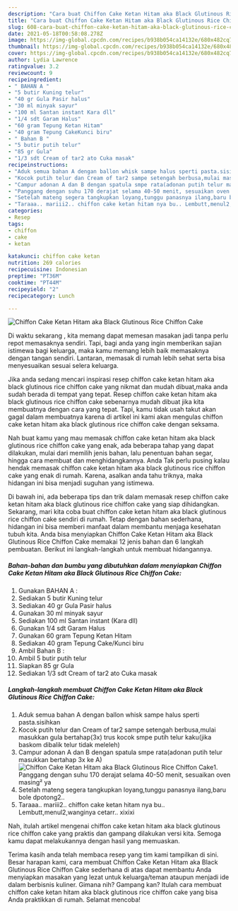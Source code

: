 ```yaml
---
description: "Cara buat Chiffon Cake Ketan Hitam aka Black Glutinous Rice Chiffon Cake yang lezat dan Mudah Dibuat"
title: "Cara buat Chiffon Cake Ketan Hitam aka Black Glutinous Rice Chiffon Cake yang lezat dan Mudah Dibuat"
slug: 608-cara-buat-chiffon-cake-ketan-hitam-aka-black-glutinous-rice-chiffon-cake-yang-lezat-dan-mudah-dibuat
date: 2021-05-18T00:58:08.278Z
image: https://img-global.cpcdn.com/recipes/b938b054ca14132e/680x482cq70/chiffon-cake-ketan-hitam-aka-black-glutinous-rice-chiffon-cake-foto-resep-utama.jpg
thumbnail: https://img-global.cpcdn.com/recipes/b938b054ca14132e/680x482cq70/chiffon-cake-ketan-hitam-aka-black-glutinous-rice-chiffon-cake-foto-resep-utama.jpg
cover: https://img-global.cpcdn.com/recipes/b938b054ca14132e/680x482cq70/chiffon-cake-ketan-hitam-aka-black-glutinous-rice-chiffon-cake-foto-resep-utama.jpg
author: Lydia Lawrence
ratingvalue: 3.2
reviewcount: 9
recipeingredient:
- " BAHAN A "
- "5 butir Kuning telur"
- "40 gr Gula Pasir halus"
- "30 ml minyak sayur"
- "100 ml Santan instant Kara dll"
- "1/4 sdt Garam Halus"
- "60 gram Tepung Ketan Hitam"
- "40 gram Tepung CakeKunci biru"
- " Bahan B "
- "5 butir putih telur"
- "85 gr Gula"
- "1/3 sdt Cream of tar2 ato Cuka masak"
recipeinstructions:
- "Aduk semua bahan A dengan ballon whisk sampe halus sperti pasta.sisihkan"
- "Kocok putih telur dan Cream of tar2 sampe setengah berbusa,mulai masukkan gula bertahap(3x) trus kocok smpe putih telur kaku(jika baskom dibalik telur tidak meleleh)"
- "Campur adonan A dan B dengan spatula smpe rata(adonan putih telur masukkan bertahap 3x ke A)"
- "Panggang dengan suhu 170 derajat selama 40-50 menit, sesuaikan oven masing² ya"
- "Setelah mateng segera tangkupkan loyang,tunggu panasnya ilang,baru bole dpotong2.."
- "Taraaa.. mariii2.. chiffon cake ketan hitam nya bu.. Lembutt,menul2,wanginya cetarr.. xixixi"
categories:
- Resep
tags:
- chiffon
- cake
- ketan

katakunci: chiffon cake ketan 
nutrition: 269 calories
recipecuisine: Indonesian
preptime: "PT36M"
cooktime: "PT44M"
recipeyield: "2"
recipecategory: Lunch

---
```



![Chiffon Cake Ketan Hitam aka Black Glutinous Rice Chiffon Cake](https://img-global.cpcdn.com/recipes/b938b054ca14132e/680x482cq70/chiffon-cake-ketan-hitam-aka-black-glutinous-rice-chiffon-cake-foto-resep-utama.jpg)

Di waktu  sekarang , kita memang dapat memesan masakan jadi tanpa perlu repot memasaknya sendiri. Tapi, bagi anda yang ingin memberikan sajian istimewa bagi keluarga, maka kamu memang lebih baik memasaknya dengan tangan sendiri. Lantaran, memasak di rumah lebih sehat serta bisa menyesuaikan sesuai selera keluarga.

Jika anda sedang mencari inspirasi resep chiffon cake ketan hitam aka black glutinous rice chiffon cake yang nikmat dan mudah dibuat,maka anda sudah berada di tempat yang tepat. Resep chiffon cake ketan hitam aka black glutinous rice chiffon cake  sebenarnya mudah dibuat jika kita membuatnya dengan cara yang tepat. Tapi, kamu tidak usah takut akan gagal dalam membuatnya 
karena di artikel ini kami akan mengulas chiffon cake ketan hitam aka black glutinous rice chiffon cake dengan seksama.  



Nah buat kamu yang mau memasak chiffon cake ketan hitam aka black glutinous rice chiffon cake yang enak, ada beberapa tahap yang dapat dilakukan, mulai dari memilih jenis bahan, lalu penentuan bahan segar, hingga cara membuat dan menghidangkannya. Anda Tak perlu pusing kalau hendak memasak chiffon cake ketan hitam aka black glutinous rice chiffon cake yang enak di rumah. Karena, asalkan anda  tahu triknya, maka hidangan ini bisa menjadi suguhan yang istimewa.

Di bawah ini, ada beberapa tips dan trik dalam memasak resep chiffon cake ketan hitam aka black glutinous rice chiffon cake yang siap dihidangkan. Sekarang, mari kita coba buat chiffon cake ketan hitam aka black glutinous rice chiffon cake sendiri di rumah. Tetap dengan bahan sederhana, hidangan ini bisa memberi manfaat dalam membantu menjaga kesehatan tubuh kita. Anda bisa menyiapkan Chiffon Cake Ketan Hitam aka Black Glutinous Rice Chiffon Cake memakai 12 jenis bahan dan 6 langkah pembuatan. Berikut ini langkah-langkah untuk membuat hidangannya.

<!--inarticleads1-->

##### Bahan-bahan dan bumbu yang dibutuhkan dalam menyiapkan Chiffon Cake Ketan Hitam aka Black Glutinous Rice Chiffon Cake:

1. Gunakan  BAHAN A :
1. Sediakan 5 butir Kuning telur
1. Sediakan 40 gr Gula Pasir halus
1. Gunakan 30 ml minyak sayur
1. Sediakan 100 ml Santan instant (Kara dll)
1. Gunakan 1/4 sdt Garam Halus
1. Gunakan 60 gram Tepung Ketan Hitam
1. Sediakan 40 gram Tepung Cake/Kunci biru
1. Ambil  Bahan B :
1. Ambil 5 butir putih telur
1. Siapkan 85 gr Gula
1. Sediakan 1/3 sdt Cream of tar2 ato Cuka masak




<!--inarticleads2-->

##### Langkah-langkah membuat Chiffon Cake Ketan Hitam aka Black Glutinous Rice Chiffon Cake:

1. Aduk semua bahan A dengan ballon whisk sampe halus sperti pasta.sisihkan
1. Kocok putih telur dan Cream of tar2 sampe setengah berbusa,mulai masukkan gula bertahap(3x) trus kocok smpe putih telur kaku(jika baskom dibalik telur tidak meleleh)
1. Campur adonan A dan B dengan spatula smpe rata(adonan putih telur masukkan bertahap 3x ke A)
<img src="//assets-global.cpcdn.com/assets/icons/button_play-2c75c40dde080a61004c1f40b05d8f140eaff45d7e9e6481dc71c63d2e7c4909.png" alt="Chiffon Cake Ketan Hitam aka Black Glutinous Rice Chiffon Cake">1. Panggang dengan suhu 170 derajat selama 40-50 menit, sesuaikan oven masing² ya
1. Setelah mateng segera tangkupkan loyang,tunggu panasnya ilang,baru bole dpotong2..
1. Taraaa.. mariii2.. chiffon cake ketan hitam nya bu.. Lembutt,menul2,wanginya cetarr.. xixixi




Nah, itulah artikel mengenai  chiffon cake ketan hitam aka black glutinous rice chiffon cake  yang praktis dan gampang dilakukan versi kita. Semoga kamu dapat melakukannya dengan hasil yang memuaskan. 

Terima kasih anda telah membaca resep yang tim kami tampilkan di sini. Besar harapan kami, cara membuat  Chiffon Cake Ketan Hitam aka Black Glutinous Rice Chiffon Cake sederhana di atas dapat membantu Anda menyiapkan masakan yang lezat untuk keluarga/teman ataupun menjadi ide dalam berbisnis kuliner. Gimana nih? Gampang kan? Itulah cara membuat chiffon cake ketan hitam aka black glutinous rice chiffon cake yang bisa Anda praktikkan di rumah. Selamat mencoba!

